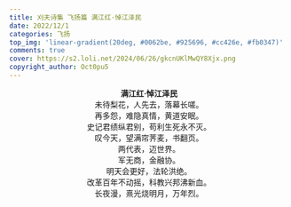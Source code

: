 ```yaml
---
title: 刈夫诗集 飞扬篇 满江红·悼江泽民
date: 2022/12/1
categories: 飞扬
top_img: 'linear-gradient(20deg, #0062be, #925696, #cc426e, #fb0347)'
comments: true
cover: https://s2.loli.net/2024/06/26/gkcnUKlMwQY8Xjx.png
copyright_author: Oct0pu5
---
```


<center>
<b>满江红·悼江泽民</b><br>
未待梨花，人先去，落幕长嗟。<br>
再多怨，难隐真情，黄道安眠。<br>
史记君绩纵君别，苟利生死永不灭。<br>
叹今天，望满帘荠麦，书翻页。<br>
两代表，迈世界。<br>
军无商，金融协。<br>
明天会更好，法轮洪绝。<br>
改革百年不动摇，科教兴邦沸新血。<br>
长夜漫，熹光烧明月，万年烈。<br>
</center>